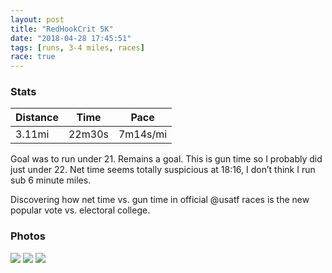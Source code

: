 ```yaml
---
layout: post
title: "RedHookCrit 5K"
date: "2018-04-28 17:45:51"
tags: [runs, 3-4 miles, races]
race: true
---
```


### Stats

| Distance | Time | Pace |
|----------|------|------|
|3.11mi|22m30s|7m14s/mi|

Goal was to run under 21. Remains a goal. This is gun time so I probably did just under 22. Net time seems totally suspicious at 18:16, I don’t think I run sub 6 minute miles.

Discovering how net time vs. gun time in official @usatf races is the new popular vote vs. electoral college.

### Photos
<img src='https://dgtzuqphqg23d.cloudfront.net/Ll0gTkI1yF-P_2TmAPdmY8KJ9LmocnPbjQzogUbb6lU-431x768.jpg'>

<img src='https://dgtzuqphqg23d.cloudfront.net/2Sn5-mqhS0qekvbLiEsV1JX7mYOXL9ksU0rU6wLGS9g-576x768.jpg'>

<img src='https://dgtzuqphqg23d.cloudfront.net/g0sXAXHwm1Xpq38C3IGqPeS7_z5WWqAC1Wd0RxNf1c4-768x206.jpg'>
